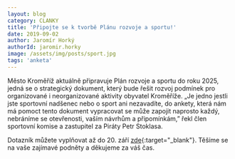 ```yaml
---
layout: blog
category: CLANKY
title: 'Připojte se k tvorbě Plánu rozvoje a sportu!'
date: 2019-09-02
author: Jaromír Horký
authorId: jaromir.horky
image: /assets/img/posts/sport.jpg   
tags: 'anketa'
---
```


Město Kroměříž aktuálně připravuje Plán rozvoje a sportu do roku 2025, jedná se o strategický dokument, který bude řešit rozvoj podmínek pro organizované i neorganizované aktivity obyvatel Kroměříže. „Je jedno jestli jste sportovní nadšenec nebo o sport ani nezavadíte, do ankety, která nám má pomoct tento dokument vypracovat se může zapojit naprosto každý, nebráníme se otevřenosti, vaším návrhům a připomínkám,” řekl člen sportovní komise a zastupitel za Piráty Petr Stoklasa.

Dotazník můžete vyplňovat až do 20. září [zde](https://docs.google.com/forms/d/e/1FAIpQLSdashBP34pmuDBo-nUThb7JFjpeVGG7TkOmDupW51_5WcJMEg/viewform){:target="_blank"}. Těšíme se na vaše zajímavé podněty a děkujeme za váš čas.

